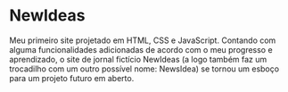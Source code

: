 # NewIdeas
Meu primeiro site projetado em HTML, CSS e JavaScript. Contando com alguma funcionalidades adicionadas de acordo com o meu progresso e aprendizado, o site de jornal fictício NewIdeas (a logo também faz um trocadilho com um outro possível nome: NewsIdea) se tornou um esboço para um projeto futuro em aberto.
